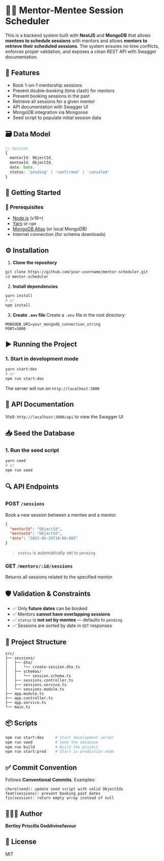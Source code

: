 # 🧑‍🏫 Mentor-Mentee Session Scheduler

This is a backend system built with **NestJS** and **MongoDB** that allows **mentees to schedule sessions** with mentors and allows **mentors to retrieve their scheduled sessions**. The system ensures no time conflicts, enforces proper validation, and exposes a clean REST API with Swagger documentation.

## 📌 Features

- Book 1-on-1 mentorship sessions
- Prevent double-booking (time clash) for mentors
- Prevent booking sessions in the past
- Retrieve all sessions for a given mentor
- API documentation with Swagger UI
- MongoDB integration via Mongoose
- Seed script to populate initial session data

## 🗃 Data Model

```ts
// Session
{
  mentorId: ObjectId,
  menteeId: ObjectId,
  date: Date,
  status: 'pending' | 'confirmed' | 'canceled'
}
```

## 🚀 Getting Started

### 🧰 Prerequisites

- [Node.js](https://nodejs.org/en/download/) (v16+)
- [Yarn](https://classic.yarnpkg.com/en/docs/install) or `npm`
- [MongoDB Atlas](https://www.mongodb.com/cloud/atlas) (or local MongoDB)
- Internet connection (for schema downloads)

## ⚙️ Installation

1. **Clone the repository**
```bash
git clone https://github.com/your-username/mentor-scheduler.git
cd mentor-scheduler
```

2. **Install dependencies**
```bash
yarn install
# or
npm install
```

3. **Create `.env` file**
Create a `.env` file in the root directory:
```
MONGODB_URI=your_mongodb_connection_string
PORT=3000
```

## ▶️ Running the Project

### 1. **Start in development mode**
```bash
yarn start:dev
# or
npm run start:dev
```

The server will run on `http://localhost:3000`

## 📓 API Documentation

Visit: `http://localhost:3000/api` to view the Swagger UI

## 📥 Seed the Database

### 1. **Run the seed script**
```bash
yarn seed
# or
npm run seed
```

## 🔍 API Endpoints

### POST `/sessions`
Book a new session between a mentee and a mentor.

```json
{
  "mentorId": "ObjectId",
  "menteeId": "ObjectId",
  "date": "2025-06-20T10:00:00Z"
}
```

> `status` is automatically set to `pending`

### GET `/mentors/:id/sessions`
Returns all sessions related to the specified mentor.

## 🛡 Validation & Constraints

- ✅ Only **future dates** can be booked
- ✅ Mentors **cannot have overlapping sessions**
- ✅ `status` is **not set by mentee** — defaults to `pending`
- ✅ Sessions are sorted by date in `GET` responses

## 🧪 Project Structure

```
src/
├── sessions/
│   ├── dto/
│   │   └── create-session.dto.ts
│   ├── schemas/
│   │   └── session.schema.ts
│   ├── sessions.controller.ts
│   ├── sessions.service.ts
│   └── sessions.module.ts
├── app.module.ts
├── app.controller.ts
├── app.service.ts
└── main.ts
```

## 📦 Scripts

```bash
npm run start:dev     # Start development server
npm run seed          # Seed the database
npm run build         # Build the project
npm run start:prod    # Start in production mode
```

## ✅ Commit Convention

Follows **Conventional Commits**. Examples:

```
chore(seed): update seed script with valid ObjectIds
feat(sessions): prevent booking past dates
fix(session): return empty array instead of null
```

## 👩🏽‍💻 Author

**Bertley Priscilla Goddivinefavour**

## 📄 License

MIT